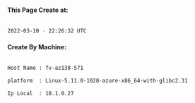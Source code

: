
   
#### This Page Create at:

```bash

2022-03-10 - 22:26:32 UTC

```

#### Create By Machine:

```bash

Host Name : fv-az138-571

platform  : Linux-5.11.0-1028-azure-x86_64-with-glibc2.31

Ip Local  : 10.1.0.27

```

